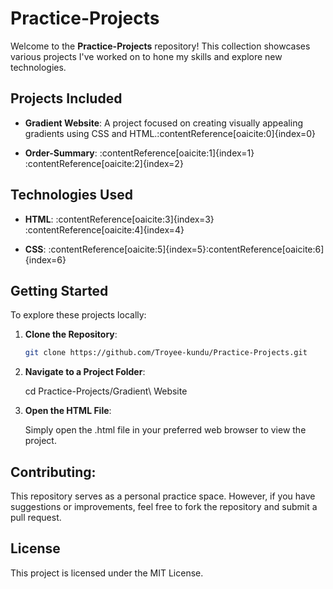 # Practice-Projects

Welcome to the **Practice-Projects** repository! This collection showcases various projects I've worked on to hone my skills and explore new technologies.

## Projects Included

- **Gradient Website**: A project focused on creating visually appealing gradients using CSS and HTML.&#8203;:contentReference[oaicite:0]{index=0}

- **Order-Summary**: :contentReference[oaicite:1]{index=1}&#8203;:contentReference[oaicite:2]{index=2}

## Technologies Used

- **HTML**: :contentReference[oaicite:3]{index=3}&#8203;:contentReference[oaicite:4]{index=4}

- **CSS**: :contentReference[oaicite:5]{index=5}&#8203;:contentReference[oaicite:6]{index=6}

## Getting Started

To explore these projects locally:

1. **Clone the Repository**:

   ```bash
   git clone https://github.com/Troyee-kundu/Practice-Projects.git
   
2. **Navigate to a Project Folder**:

   cd Practice-Projects/Gradient\ Website
  
4. **Open the HTML File**:

   Simply open the .html file in your preferred web browser to view the project.

 ## Contributing:
 
This repository serves as a personal practice space. However, if you have suggestions or improvements, feel free to fork the repository and submit a pull request.​

## License
This project is licensed under the MIT License.

